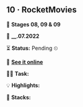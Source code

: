 ## 10 · RocketMovies

🧮 **Stages 08, 09 & 09**

📅 **__.07.2022**

⏳ **Status:** Pending ⏲

🔗 **[See it online](https://bpires.github.io/rocketseat-explorer/projects/project-10/)**

👨‍💻 **Task:**

💡 **Highlights:**

🌱 **Stacks:**
